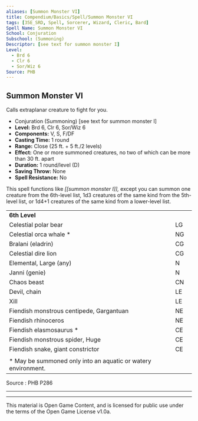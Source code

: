 ```yaml
---
aliases: [Summon Monster VI]
title: Compendium/Basics/Spell/Summon Monster VI
tags: [35E_SRD, Spell, Sorcerer, Wizard, Cleric, Bard]
Spell Name: Summon Monster VI
School: Conjuration
Subschool: (Summoning)
Descriptor: [see text for summon monster I]
Level:
  - Brd 6
  - Clr 6
  - Sor/Wiz 6
Source: PHB
---
```



## Summon Monster VI

Calls extraplanar creature to fight for you.

*   Conjuration (Summoning) [see text for summon monster I]
*   **Level:** Brd 6, Clr 6, Sor/Wiz 6
*   **Components:** V, S, F/DF
*   **Casting Time:** 1 round
*   **Range:** Close (25 ft. + 5 ft./2 levels)
*   **Effect:** One or more summoned creatures, no two of which can be more than 30 ft. apart
*   **Duration:** 1 round/level (D)
*   **Saving Throw:** None
*   **Spell Resistance:** No

This spell functions like <i>[[summon monster I]],</i> except you can summon one creature from the 6th-level list, 1d3 creatures of the same kind from the 5th-level list, or 1d4+1 creatures of the same kind from a lower-level list.

<table> <tr decoration="underline"> <td> <b colspan="2">6th Level</b> </td> <td>   </td> </tr> <tr> <td colspan="2"> Celestial polar bear </td> <td> LG </td> </tr> <tr> <td colspan="2"> Celestial orca whale * </td> <td> NG </td> </tr> <tr> <td colspan="2"> Bralani (eladrin) </td> <td> CG </td> </tr> <tr> <td colspan="2"> Celestial dire lion </td> <td> CG </td> </tr> <tr> <td colspan="2"> Elemental, Large (any) </td> <td> N </td> </tr> <tr> <td colspan="2"> Janni (genie) </td> <td> N </td> </tr> <tr> <td colspan="2"> Chaos beast </td> <td> CN </td> </tr> <tr> <td colspan="2"> Devil, chain </td> <td> LE </td> </tr> <tr> <td colspan="2"> Xill </td> <td> LE </td> </tr> <tr> <td colspan="2"> Fiendish monstrous centipede, Gargantuan </td> <td> NE </td> </tr> <tr> <td colspan="2"> Fiendish rhinoceros </td> <td> NE </td> </tr> <tr> <td colspan="2"> Fiendish elasmosaurus * </td> <td> CE </td> </tr> <tr> <td colspan="2"> Fiendish monstrous spider, Huge </td> <td> CE </td> </tr> <tr> <td colspan="2"> Fiendish snake, giant constrictor </td> <td> CE </td> </tr><tr><td></td></tr> <tr> <td colspan="3" height="6"> * May be summoned only into an aquatic or watery environment. </td> </tr> </table>

Source : PHB P286

---

---

This material is Open Game Content, and is licensed for public use under
the terms of the Open Game License v1.0a.
